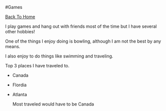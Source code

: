 #Games

<a href="https://github.com/Bradin-b/INFOTC-1000-MidTerm">
  Back To Home
</a>

I play games and hang out with friends most of the time but I have several other hobbies!

One of the things I enjoy doing is bowling, although I am not the best by any means.

I also enjoy to do things like swimming and traveling.

Top 3 places I have traveled to.

* Canada
* Flordia
* Atlanta

    <html>
      <head>
        Most traveled would have to be Canada
      </head>
    </html>
